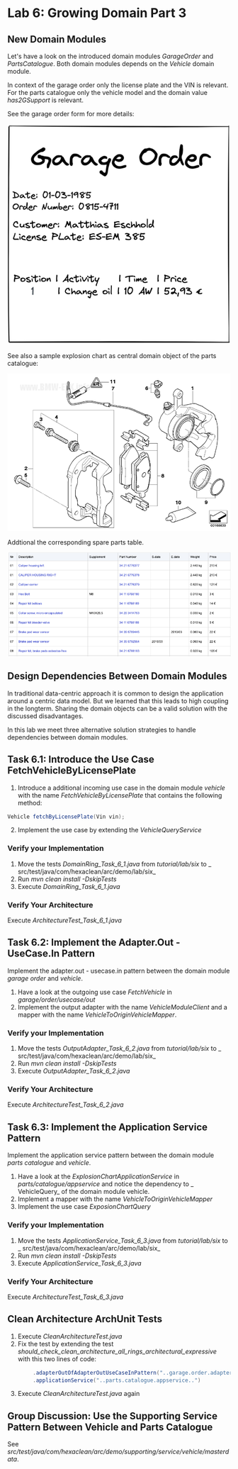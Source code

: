 # Lab 6: Growing Domain Part 3

## New Domain Modules

Let's have a look on the introduced domain modules _GarageOrder_ and _PartsCatalogue_. Both domain modules depends on
the _Vehicle_ domain module.

In context of the garage order only the license plate and the VIN is relevant. For the parts catalogue only the vehicle
model and the domain value _has2GSupport_ is relevant.

See the garage order form for more details:

![Garage Order Form](../img/garage-order-form.png)

See also a sample explosion chart as central domain object of the parts catalogue:

![Eplosion Chart for Front Brake](../img/explosion-chart.png)

Addtional the corresponding spare parts table.

![Spare Parts Table for Front Brake](../img/spare-parts-table.png)

## Design Dependencies Between Domain Modules

In traditional data-centric approach it is common to design the application around a centric data model. But we learned
that this leads to high coupling in the longterm. Sharing the domain objects can be a valid solution with the discussed
disadvantages.

In this lab we meet three alternative solution strategies to handle dependencies between domain modules.

## Task 6.1: Introduce the Use Case FetchVehicleByLicensePlate

1. Introduce a additional incoming use case in the domain module _vehicle_ with the name _FetchVehicleByLicensePlate_ that
   contains the following method:

```java
Vehicle fetchByLicensePlate(Vin vin);
```

2. Implement the use case by extending the _VehicleQueryService_

### Verify your Implementation

1. Move the tests _DomainRing_Task_6_1.java_ from _tutorial/lab/six_ to _
   src/test/java/com/hexaclean/arc/demo/lab/six_
2. Run _mvn clean install -DskipTests_
3. Execute _DomainRing_Task_6_1.java_

### Verify Your Architecture

Execute _ArchitectureTest_Task_6_1.java_

## Task 6.2: Implement the Adapter.Out - UseCase.In Pattern

Implement the adapter.out - usecase.in pattern between the domain module _garage order_ and _vehicle_.

1. Have a look at the outgoing use case _FetchVehicle_ in _garage/order/usecase/out_
2. Implement the output adapter with the name _VehicleModuleClient_ and a mapper with the name 
_VehicleToOriginVehicleMapper_.

### Verify your Implementation

1. Move the tests _OutputAdapter_Task_6_2.java_ from _tutorial/lab/six_ to _
   src/test/java/com/hexaclean/arc/demo/lab/six_
2. Run _mvn clean install -DskipTests_
3. Execute _OutputAdapter_Task_6_2.java_

### Verify Your Architecture

Execute _ArchitectureTest_Task_6_2.java_

## Task 6.3: Implement the Application Service Pattern

Implement the application service pattern between the domain module _parts catalogue_ and _vehicle_.

1. Have a look at the _ExplosionChartApplicationService_ in _parts/catalogue/appservice_ and notice the dependency to _
   VehicleQuery_ of the domain module vehicle.
2. Implement a mapper with the name _VehicleToOriginVehicleMapper_
3. Implement the use case _ExposionChartQuery_

### Verify your Implementation

1. Move the tests _ApplicationService_Task_6_3.java_ from _tutorial/lab/six_ to _
   src/test/java/com/hexaclean/arc/demo/lab/six_
2. Run _mvn clean install -DskipTests_
3. Execute _ApplicationService_Task_6_3.java_

### Verify Your Architecture

Execute _ArchitectureTest_Task_6_3.java_

## Clean Architecture ArchUnit Tests

1. Execute _CleanArchitectureTest.java_
2. Fix the test by extending the test _should_check_clean_architecture_all_rings_architectural_expressive_ with this two lines of code:

```java
        .adapterOutOfAdapterOutUseCaseInPattern("..garage.order.adapter.out..")
        .applicationService("..parts.catalogue.appservice..")
```
3. Execute _CleanArchitectureTest.java_ again


## Group Discussion: Use the Supporting Service Pattern Between Vehicle and Parts Catalogue

See _src/test/java/com/hexaclean/arc/demo/supporting/service/vehicle/masterdata_.